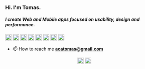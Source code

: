 ### Hi. I'm Tomas.

##### I create Web and Mobile apps focused on usability, design and performance. 

<img src="https://konpa.github.io/devicon/devicon.git/icons/react/react-original-wordmark.svg" alt="react" width="20"
  height="20" />
<img src="https://konpa.github.io/devicon/devicon.git/icons/bootstrap/bootstrap-plain.svg" alt="bootstrap" width="20"
  height="20" />
<img src="https://konpa.github.io/devicon/devicon.git/icons/css3/css3-original-wordmark.svg" alt="css3" width="20"
  height="20" />
<img src="https://konpa.github.io/devicon/devicon.git/icons/html5/html5-original-wordmark.svg" alt="html5" width="20"
  height="20" />
<img src="https://konpa.github.io/devicon/devicon.git/icons/javascript/javascript-original.svg" alt="javascript"
  width="20" height="20" />
<img src="https://konpa.github.io/devicon/devicon.git/icons/typescript/typescript-original.svg" alt="typescript"
  width="20" height="20" />
<img src="https://konpa.github.io/devicon/devicon.git/icons/mongodb/mongodb-original-wordmark.svg" alt="mongodb"
  width="20" height="20" />
<img src="https://konpa.github.io/devicon/devicon.git/icons/nodejs/nodejs-original-wordmark.svg" alt="nodejs" width="20"
  height="20" />

- 📫 How to reach me **acatomas@gmail.com**

<p align="center">
<a href="https://linkedin.com/in/tominasweb" target="blank"><img align="center" src="https://cdn.jsdelivr.net/npm/simple-icons@3.0.1/icons/linkedin.svg" alt="tominasweb" height="20" width="20" /></a>
<a href="https://instagram.com/to.mi.nas" target="blank"><img align="center" src="https://cdn.jsdelivr.net/npm/simple-icons@3.0.1/icons/instagram.svg" alt="to.mi.nas" height="20" width="20" /></a>
</p>
